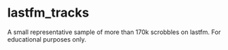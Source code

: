 # lastfm_tracks

A small representative sample of more than 170k scrobbles on lastfm. For educational purposes only.
